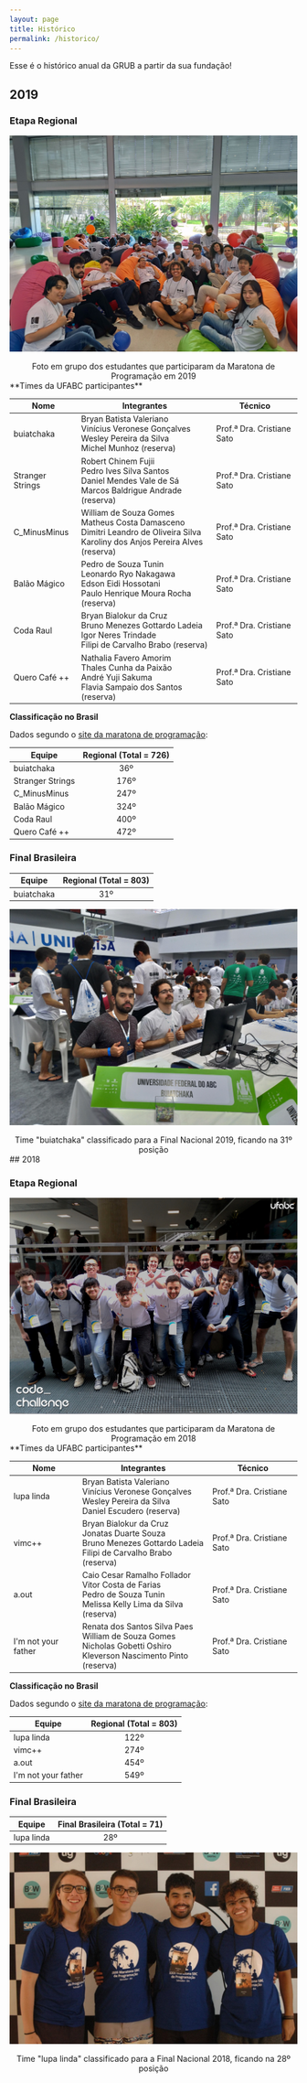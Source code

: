 ```yaml
---
layout: page
title: Histórico
permalink: /historico/
---
```


Esse é o histórico anual da GRUB a partir da sua fundação!

## 2019

### Etapa Regional

![Foto em grupo dos estudantes que participaram da Maratona de Programação em 2019](./img/regional/2019/participantes-regional-2019.jpg)

<center>Foto em grupo dos estudantes que participaram da Maratona de Programação em 2019</center>
**Times da UFABC participantes**

| Nome             | Integrantes                                                  | Técnico                    |
| ---------------- | ------------------------------------------------------------ | -------------------------- |
| buiatchaka       | Bryan Batista Valeriano <br/>Vinícius Veronese Gonçalves<br/>Wesley Pereira da Silva<br/>Michel Munhoz (reserva) | Prof.ª Dra. Cristiane Sato |
| Stranger Strings | Robert Chinem Fujii <br/>Pedro Ives Silva Santos<br/>Daniel Mendes Vale de Sá<br/>Marcos Baldrigue Andrade (reserva) | Prof.ª Dra. Cristiane Sato |
| C_MinusMinus     | William de Souza Gomes <br/>Matheus Costa Damasceno<br/>Dimitri Leandro de Oliveira Silva<br/>Karoliny dos Anjos Pereira Alves (reserva) | Prof.ª Dra. Cristiane Sato |
| Balão Mágico     | Pedro de Souza Tunin<br/>Leonardo Ryo Nakagawa<br/>Edson Eidi Hossotani<br/>Paulo Henrique Moura Rocha (reserva) | Prof.ª Dra. Cristiane Sato |
| Coda Raul        | Bryan Bialokur da Cruz<br/>Bruno Menezes Gottardo Ladeia<br/>Igor Neres Trindade<br/>Filipi de Carvalho Brabo (reserva) | Prof.ª Dra. Cristiane Sato |
| Quero Café ++    | Nathalia Favero Amorim<br/>Thales Cunha da Paixão<br/>André Yuji Sakuma<br/>Flavia Sampaio dos Santos (reserva) | Prof.ª Dra. Cristiane Sato |

**Classificação no Brasil**

Dados segundo o [site da maratona de programação](http://maratona.ime.usp.br/hist/2018/):

| Equipe           | Regional (Total = 726) |
| ---------------- | :--------------------: |
| buiatchaka       |          36º           |
| Stranger Strings |          176º          |
| C_MinusMinus     |          247º          |
| Balão Mágico     |          324º          |
| Coda Raul        |          400º          |
| Quero Café ++    |          472º          |

### Final Brasileira

| Equipe     | Regional (Total = 803) |
| ---------- | :--------------------: |
| buiatchaka |          31º           |

![](./img/nacional/2019/nacional(6).jpg)

<center>Time "buiatchaka" classificado para a Final Nacional 2019, ficando na 31º posição</center>
## 2018

### Etapa Regional

![Foto em grupo dos estudantes que participaram da Maratona de Programação em 2018](./img/regional/2018/times_regional_2018.jpg)

<center>Foto em grupo dos estudantes que participaram da Maratona de Programação em 2018</center>
**Times da UFABC participantes**

| Nome                | Integrantes                                                  | Técnico                    |
| ------------------- | ------------------------------------------------------------ | -------------------------- |
| lupa linda          | Bryan Batista Valeriano <br>Vinícius Veronese Gonçalves<br>Wesley Pereira da Silva<br>Daniel Escudero (reserva) | Prof.ª Dra. Cristiane Sato |
| vimc++              | Bryan Bialokur da Cruz<br>Jonatas Duarte Souza<br>Bruno Menezes Gottardo Ladeia<br>Filipi de Carvalho Brabo (reserva) | Prof.ª Dra. Cristiane Sato |
| a.out               | Caio Cesar Ramalho Follador <br>Vitor Costa de Farias <br>Pedro de Souza Tunin<br>Melissa Kelly Lima da Silva (reserva) | Prof.ª Dra. Cristiane Sato |
| I'm not your father | Renata dos Santos Silva Paes<br>William de Souza Gomes<br>Nicholas Gobetti Oshiro<br>Kleverson Nascimento Pinto (reserva) | Prof.ª Dra. Cristiane Sato |

**Classificação no Brasil**

Dados segundo o [site da maratona de programação](http://maratona.ime.usp.br/hist/2018/):

| Equipe              | Regional (Total = 803) |
| ------------------- | :--------------------: |
| lupa linda          |          122º          |
| vimc++              |          274º          |
| a.out               |          454º          |
| I'm not your father |          549º          |

### Final Brasileira

| Equipe     | Final Brasileira (Total = 71) |
| ---------- | :---------------------------: |
| lupa linda |              28º              |

![Time "lupa linda" classificado para a Final Nacional 2018](./img/nacional/2018/equipe_nacional_2018.jpg)

<center>Time "lupa linda" classificado para a Final Nacional 2018, ficando na 28º posição</center>
